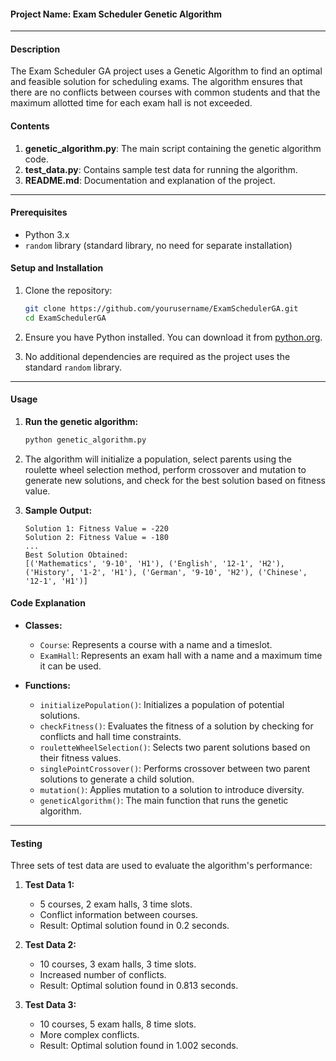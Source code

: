 #### Project Name: Exam Scheduler Genetic Algorithm

---

#### Description

The Exam Scheduler GA project uses a Genetic Algorithm to find an optimal and feasible solution for scheduling exams. The algorithm ensures that there are no conflicts between courses with common students and that the maximum allotted time for each exam hall is not exceeded.

#### Contents

1. **genetic_algorithm.py**: The main script containing the genetic algorithm code.
2. **test_data.py**: Contains sample test data for running the algorithm.
3. **README.md**: Documentation and explanation of the project.

---

#### Prerequisites

- Python 3.x
- `random` library (standard library, no need for separate installation)

#### Setup and Installation

1. Clone the repository:
   ```bash
   git clone https://github.com/yourusername/ExamSchedulerGA.git
   cd ExamSchedulerGA
   ```

2. Ensure you have Python installed. You can download it from [python.org](https://www.python.org/).

3. No additional dependencies are required as the project uses the standard `random` library.

---

#### Usage

1. **Run the genetic algorithm:**
   ```bash
   python genetic_algorithm.py
   ```

2. The algorithm will initialize a population, select parents using the roulette wheel selection method, perform crossover and mutation to generate new solutions, and check for the best solution based on fitness value.

3. **Sample Output:**
   ```
   Solution 1: Fitness Value = -220
   Solution 2: Fitness Value = -180
   ...
   Best Solution Obtained:
   [('Mathematics', '9-10', 'H1'), ('English', '12-1', 'H2'), ('History', '1-2', 'H1'), ('German', '9-10', 'H2'), ('Chinese', '12-1', 'H1')]
   ```

#### Code Explanation

- **Classes:**
  - `Course`: Represents a course with a name and a timeslot.
  - `ExamHall`: Represents an exam hall with a name and a maximum time it can be used.

- **Functions:**
  - `initializePopulation()`: Initializes a population of potential solutions.
  - `checkFitness()`: Evaluates the fitness of a solution by checking for conflicts and hall time constraints.
  - `rouletteWheelSelection()`: Selects two parent solutions based on their fitness values.
  - `singlePointCrossover()`: Performs crossover between two parent solutions to generate a child solution.
  - `mutation()`: Applies mutation to a solution to introduce diversity.
  - `geneticAlgorithm()`: The main function that runs the genetic algorithm.

---

#### Testing

Three sets of test data are used to evaluate the algorithm's performance:

1. **Test Data 1:**
   - 5 courses, 2 exam halls, 3 time slots.
   - Conflict information between courses.
   - Result: Optimal solution found in 0.2 seconds.

2. **Test Data 2:**
   - 10 courses, 3 exam halls, 3 time slots.
   - Increased number of conflicts.
   - Result: Optimal solution found in 0.813 seconds.

3. **Test Data 3:**
   - 10 courses, 5 exam halls, 8 time slots.
   - More complex conflicts.
   - Result: Optimal solution found in 1.002 seconds.

